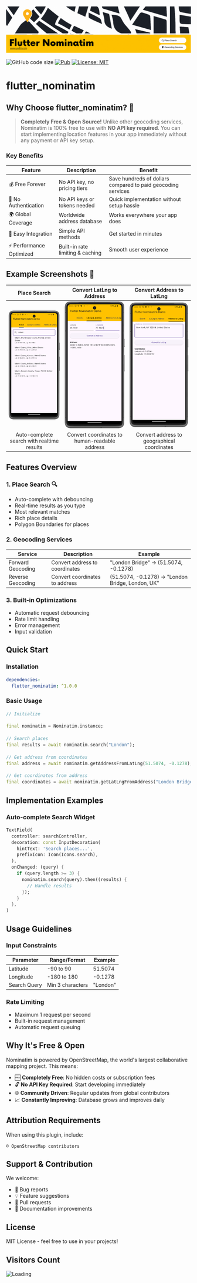 ![](https://raw.githubusercontent.com/YudizAndroidPayal/flutter_nominatim/main/screenshots/banner.gif)

![GitHub code size](https://img.shields.io/github/languages/code-size/yourusername/flutter_nominatim)
[![Pub](https://img.shields.io/pub/v/flutter_nominatim.svg)](https://pub.dartlang.org/packages/flutter_nominatim)
[![License: MIT](https://img.shields.io/badge/License-MIT-yellow.svg)](https://opensource.org/licenses/MIT)

# flutter_nominatim

## Why Choose flutter_nominatim? 🚀

> **Completely Free & Open Source!**
> Unlike other geocoding services, Nominatim is 100% free to use with **NO API key required**.
> You can start implementing location features in your app immediately without any payment or API key setup.

### Key Benefits

| Feature | Description | Benefit |
|---------|-------------|----------|
| 💰 Free Forever | No API key, no pricing tiers | Save hundreds of dollars compared to paid geocoding services |
| 🔑 No Authentication | No API keys or tokens needed | Quick implementation without setup hassle |
| 🌍 Global Coverage | Worldwide address database | Works everywhere your app does |
| 🚀 Easy Integration | Simple API methods | Get started in minutes |
| ⚡ Performance Optimized | Built-in rate limiting & caching | Smooth user experience |


## Example Screenshots 📸

|                                                         Place Search                                                          |                                                  Convert LatLng to Address                                                  |                                                  Convert Address to LatLng                                                  |
|:-----------------------------------------------------------------------------------------------------------------------------:|:---------------------------------------------------------------------------------------------------------------------------:|:---------------------------------------------------------------------------------------------------------------------------:|
| <img src="https://raw.githubusercontent.com/YudizAndroidPayal/flutter_nominatim/main/screenshots/ss_search.png" width="240"/> | <img src="https://raw.githubusercontent.com/YudizAndroidPayal/flutter_nominatim/main/screenshots/ss_geo1.png" width="240"/> | <img src="https://raw.githubusercontent.com/YudizAndroidPayal/flutter_nominatim/main/screenshots/ss_geo2.png" width="240"/> |
|                                          Auto-complete search with realtime results                                           |                                        Convert coordinates to human-readable address                                        |                                         Convert address to geographical coordinates                                         |

## Features Overview

### 1. Place Search 🔍
- Auto-complete with debouncing
- Real-time results as you type
- Most relevant matches
- Rich place details
- Polygon Boundaries for places

### 2. Geocoding Services

| Service | Description | Example |
|---------|-------------|---------|
| Forward Geocoding | Convert address to coordinates | "London Bridge" → (51.5074, -0.1278) |
| Reverse Geocoding | Convert coordinates to address | (51.5074, -0.1278) → "London Bridge, London, UK" |

### 3. Built-in Optimizations
- Automatic request debouncing
- Rate limit handling
- Error management
- Input validation

## Quick Start

### Installation

```yaml
dependencies:
  flutter_nominatim: ^1.0.0
```

### Basic Usage

```dart
// Initialize

final nominatim = Nominatim.instance;

// Search places
final results = await nominatim.search("London");

// Get address from coordinates
final address = await nominatim.getAddressFromLatLng(51.5074, -0.1278);

// Get coordinates from address
final coordinates = await nominatim.getLatLngFromAddress("London Bridge");
```

## Implementation Examples

### Auto-complete Search Widget
```dart
TextField(
  controller: searchController,
  decoration: const InputDecoration(
    hintText: 'Search places...',
    prefixIcon: Icon(Icons.search),
  ),
  onChanged: (query) {
    if (query.length >= 3) {
      nominatim.search(query).then((results) {
        // Handle results
      });
    }
  },
)
```

## Usage Guidelines

### Input Constraints

| Parameter | Range/Format | Example |
|-----------|-------------|---------|
| Latitude | -90 to 90 | 51.5074 |
| Longitude | -180 to 180 | -0.1278 |
| Search Query | Min 3 characters | "London" |

### Rate Limiting
- Maximum 1 request per second
- Built-in request management
- Automatic request queuing

## Why It's Free & Open

Nominatim is powered by OpenStreetMap, the world's largest collaborative mapping project. This means:
- 🆓 **Completely Free**: No hidden costs or subscription fees
- 🔓 **No API Key Required**: Start developing immediately
- 🌐 **Community Driven**: Regular updates from global contributors
- 📈 **Constantly Improving**: Database grows and improves daily

[//]: # (## Documentation & Resources)

[//]: # ()
[//]: # (| Resource | Description | Link |)

[//]: # (|----------|-------------|------|)

[//]: # (| API Docs | Official Nominatim API documentation | [Link]&#40;https://nominatim.org/release-docs/latest/api/Overview/&#41; |)

[//]: # (| Example Code | Implementation examples | [Link]&#40;example/&#41; |)

[//]: # (| Usage Policy | Official usage guidelines | [Link]&#40;https://operations.osmfoundation.org/policies/nominatim/&#41; |)

## Attribution Requirements
When using this plugin, include:
```
© OpenStreetMap contributors
```

## Support & Contribution

We welcome:
- 🐛 Bug reports
- 💡 Feature suggestions
- 🤝 Pull requests
- 📖 Documentation improvements

## License
MIT License - feel free to use in your projects!

## Visitors Count
<img align="left" src="https://profile-counter.glitch.me/flutter_nominatim/count.svg" alt="Loading">
